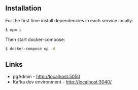 ## Installation

For the first time install dependencies in each service locally:

```bash
$ npm i
```

Then start docker-compose:

```bash
$ docker-compose up -d
```

## Links

- pgAdmin - [http://localhost:5050](http://localhost:5050/)
- Kafka dev environment - [http://localhost:3040/](http://localhost:3040/)

